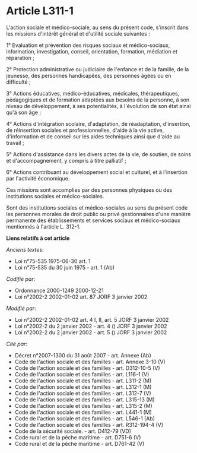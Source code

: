 # Article L311-1

L'action sociale et médico-sociale, au sens du présent code, s'inscrit dans les missions d'intérêt général et d'utilité
sociale suivantes :

1° Evaluation et prévention des risques sociaux et médico-sociaux, information, investigation, conseil, orientation,
formation, médiation et réparation ;

2° Protection administrative ou judiciaire de l'enfance et de la famille, de la jeunesse, des personnes handicapées, des
personnes âgées ou en difficulté ;

3° Actions éducatives, médico-éducatives, médicales, thérapeutiques, pédagogiques et de formation adaptées aux besoins de la
personne, à son niveau de développement, à ses potentialités, à l'évolution de son état ainsi qu'à son âge ;

4° Actions d'intégration scolaire, d'adaptation, de réadaptation, d'insertion, de réinsertion sociales et professionnelles,
d'aide à la vie active, d'information et de conseil sur les aides techniques ainsi que d'aide au travail ;

5° Actions d'assistance dans les divers actes de la vie, de soutien, de soins et d'accompagnement, y compris à titre
palliatif ;

6° Actions contribuant au développement social et culturel, et à l'insertion par l'activité économique.

Ces missions sont accomplies par des personnes physiques ou des institutions sociales et médico-sociales.

Sont des institutions sociales et médico-sociales au sens du présent code les personnes morales de droit public ou privé
gestionnaires d'une manière permanente des établissements et services sociaux et médico-sociaux mentionnés à l'article L.
312-1.

**Liens relatifs à cet article**

_Anciens textes_:

  - Loi n°75-535 1975-06-30 art. 1
  - Loi n°75-535 du 30 juin 1975 - art. 1 (Ab)

_Codifié par_:

  - Ordonnance 2000-1249 2000-12-21
  - Loi n°2002-2 2002-01-02 art. 87 JORF 3 janvier 2002

_Modifié par_:

  - Loi n°2002-2 2002-01-02 art. 4 I, II, art. 5 JORF 3 janvier 2002
  - Loi n°2002-2 du 2 janvier 2002 - art. 4 () JORF 3 janvier 2002
  - Loi n°2002-2 du 2 janvier 2002 - art. 5 () JORF 3 janvier 2002

_Cité par_:

  - Décret n°2007-1300 du 31 août 2007 - art. Annexe (Ab)
  - Code de l'action sociale et des familles - art. Annexe 3-10 (V)
  - Code de l'action sociale et des familles - art. D312-10-5 (V)
  - Code de l'action sociale et des familles - art. L116-1 (V)
  - Code de l'action sociale et des familles - art. L311-2 (M)
  - Code de l'action sociale et des familles - art. L312-1 (M)
  - Code de l'action sociale et des familles - art. L312-7 (V)
  - Code de l'action sociale et des familles - art. L315-13 (M)
  - Code de l'action sociale et des familles - art. L315-2 (M)
  - Code de l'action sociale et des familles - art. L441-1 (M)
  - Code de l'action sociale et des familles - art. L546-1 (Ab)
  - Code de l'action sociale et des familles - art. R312-194-4 (V)
  - Code de la sécurité sociale. - art. D412-79 (VD)
  - Code rural et de la pêche maritime - art. D751-6 (V)
  - Code rural et de la pêche maritime - art. D761-42 (V)
